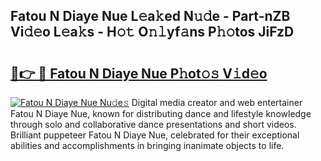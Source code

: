 ## Fatou N Diaye Nue L𝚎a𝚔ed N𝚞𝚍e - Part-nZB Vi𝚍𝚎o L𝚎a𝚔s - H𝚘𝚝 O𝚗𝚕yf𝚊ns P𝚑𝚘tos JiFzD

# <h2><a href="http://kfdo4d.oniu.top/?m=Fatou+N+Diaye+Nue">🔗👉 🔴 Fatou N Diaye Nue P𝚑ot𝚘𝚜 V𝚒d𝚎o</a></h2>

[![Fatou N Diaye Nue Nu𝚍e𝚜](https://i.imgur.com/0qMVB7G.gif)](http://kfdo4d.oniu.top/?m=Fatou+N+Diaye+Nue)
Digital media creator and web entertainer Fatou N Diaye Nue, known for distributing dance and lifestyle knowledge through solo and collaborative dance presentations and short videos. Brilliant puppeteer Fatou N Diaye Nue, celebrated for their exceptional abilities and accomplishments in bringing inanimate objects to life.  
